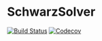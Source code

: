 # SchwarzSolver

[![Build Status](https://travis-ci.com/jalving/MGSchwarzSolver.jl.svg?branch=master)](https://travis-ci.com/jalving/MGSchwarzSolver.jl)
[![Codecov](https://codecov.io/gh/jalving/MGSchwarzSolver.jl/branch/master/graph/badge.svg)](https://codecov.io/gh/jalving/MGSchwarzSolver.jl)
